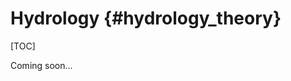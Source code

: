 Hydrology {#hydrology_theory}
===================================================================

[TOC]

Coming soon...
